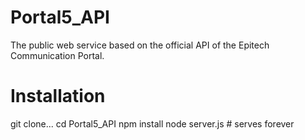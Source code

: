 Portal5_API
===========

The public web service based on the official API of the Epitech Communication Portal.



Installation
============

git clone...
cd Portal5_API
npm install
node server.js  # serves forever
